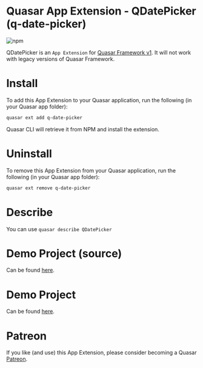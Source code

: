 Quasar App Extension - QDatePicker (q-date-picker)
===

![npm](https://img.shields.io/npm/v/quasar-app-extension-q-date-picker?label=quasar-app-extension-q-date-picker)

QDatePicker is an `App Extension` for [Quasar Framework v1](https://quasar.dev/). It will not work with legacy versions of Quasar Framework.

# Install
To add this App Extension to your Quasar application, run the following (in your Quasar app folder):
```bash
quasar ext add q-date-picker
```
Quasar CLI will retrieve it from NPM and install the extension.

# Uninstall
To remove this App Extension from your Quasar application, run the following (in your Quasar app folder):
```bash
quasar ext remove q-date-picker
```

# Describe
You can use `quasar describe QDatePicker`

# Demo Project (source)
Can be found [here](https://github.com/heartbeatLV/app-extension-q-date-picker/tree/master/demo).

# Demo Project
Can be found [here](https://heartbeatLV.github.io/app-extension-q-date-picker).

# Patreon
If you like (and use) this App Extension, please consider becoming a Quasar [Patreon](https://www.patreon.com/quasarframework).